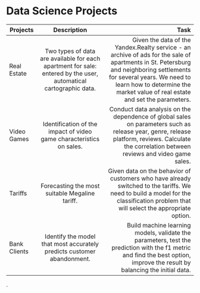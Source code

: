 # Data Science Projects

| Projects        | Description          | Task  |
| ------------- |:-------------:| -----:|
| Real Estate      | Two types of data are available for each apartment for sale: entered by the user, automatical  cartographic data. | Given the data of the Yandex.Realty service - an archive of ads for the sale of apartments in St. Petersburg and neighboring settlements for several years. We need to learn how to determine the market value of real estate and set the parameters. |
| Video Games      | Identification of the impact of video game characteristics on sales.     |   Conduct data analysis on the dependence of global sales on parameters such as release year, genre, release platform, reviews. Calculate the correlation between reviews and video game sales.|
| Tariffs | Forecasting the most suitable Megaline tariff.      |    Given data on the behavior of customers who have already switched to the tariffs. We need to build a model for the classification problem that will select the appropriate option. |
| Bank Clients | Identify the model that most accurately predicts customer abandonment.      |    Build machine learning models, validate the parameters, test the prediction with the f1 metric and find the best option, improve the result by balancing the initial data. |

.

